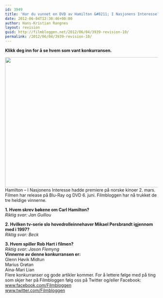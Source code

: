 ```yaml
---
id: 3949
title: 'Har du vunnet en DVD av Hamilton &#8211; I Nasjonens Interesse?'
date: 2012-06-04T12:30:46+00:00
author: Hans-Kristian Rangnes
layout: revision
guid: http://filmbloggen.net/2012/06/04/3939-revision-10/
permalink: /2012/06/04/3939-revision-10/
---
```

**Klikk deg inn for å se hvem som vant konkurransen.<!--more-->**

  
<a href="http://filmbloggen.net/2012/05/28/konkurranse-vinn-dvd-av-hamilton-i-nasjonens-interesse/hamilton/" rel="attachment wp-att-3829"><img class="alignnone size-large wp-image-3829" src="http://filmbloggen.net/wp-content/uploads//2012/05/hamilton-620x429.jpg" alt="" width="620" height="429" /><br /> </a>Hamilton – I Nasjonens Interesse hadde premiere på norske kinoer 2. mars. Filmen har release på Blu-Ray og DVD 6. juni. Filmbloggen har nå trukket de tre heldige vinnerne.

<div>
  <strong>1. Hvem skrev bøkene om Carl Hamilton?</strong><br /> <em><em><em>Riktig svar: Jan Guillou</em></em></em>&nbsp;</p> 
  
  <p>
    <strong>2. Hvilken tv-serie slo hovedrolleinnehaver Mikael Persbrandt igjennom med i 1997?</strong><br /> <em><em>Riktig svar: Beck</em></em>&nbsp;
  </p>
  
  <div>
    <strong>3. Hvem spiller Rob Hart i filmen?</strong><br /> <em>Riktig svar: Jason Flemyng</em>
  </div>
  
  <div>
    <strong>Vinnerne av denne konkurransen er:</strong><br /> Glenn Høvik Midtun<br /> Marius Grøtan<br /> Aina-Mari Lian
  </div>
  
  <div>
    Flere konkurranser og gode artikler kommer. For å lettere følge med på ting som skjer her på Filmbloggen følg oss på Twitter og/eller Facebook:
  </div>
  
  <div>
    <a href="http://www.facebook.com/Filmbloggen">www.facebook.com/Filmbloggen</a>
  </div>
  
  <div>
    <a href="http://www.twitter.com/Filmbloggen">www.twitter.com/Filmbloggen</a>
  </div>
</div>